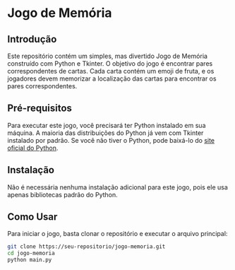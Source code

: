 # Jogo de Memória

## Introdução
Este repositório contém um simples, mas divertido Jogo de Memória construído com Python e Tkinter. O objetivo do jogo é encontrar pares correspondentes de cartas. Cada carta contém um emoji de fruta, e os jogadores devem memorizar a localização das cartas para encontrar os pares correspondentes.

## Pré-requisitos
Para executar este jogo, você precisará ter Python instalado em sua máquina. A maioria das distribuições do Python já vem com Tkinter instalado por padrão. Se você não tiver o Python, pode baixá-lo do [site oficial do Python](https://www.python.org/downloads/).

## Instalação
Não é necessária nenhuma instalação adicional para este jogo, pois ele usa apenas bibliotecas padrão do Python.

## Como Usar
Para iniciar o jogo, basta clonar o repositório e executar o arquivo principal:

```bash
git clone https://seu-repositorio/jogo-memoria.git
cd jogo-memoria
python main.py
